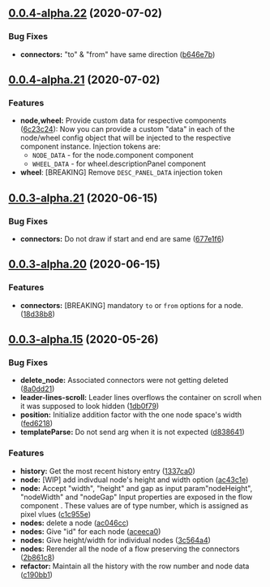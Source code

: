 ## [0.0.4-alpha.22](https://github.com/stagefright5/ng-flow/compare/0.0.4-alpha.21...0.0.4-alpha.22) (2020-07-02)


### Bug Fixes

* **connectors:** "to" & "from" have same direction ([b646e7b](https://github.com/stagefright5/ng-flow/commit/b646e7bc192d475b831513ed405701b65ecf6665))



## [0.0.4-alpha.21](https://github.com/stagefright5/ng-flow/compare/0.0.3-alpha.21...0.0.4-alpha.21) (2020-07-02)


### Features

* **node,wheel:** Provide custom data for respective components ([6c23c24](https://github.com/stagefright5/ng-flow/commit/6c23c245bec63dd73d94f86b1b04fadfaf4282fa)): Now you can provide a custom "data" in each of the node/wheel config object that will be injected to the respective component instance. Injection tokens are:
  * `NODE_DATA` - for the node.component component
  * `WHEEL_DATA` - for wheel.descriptionPanel component
* **wheel**: [BREAKING] Remove `DESC_PANEL_DATA` injection token



## [0.0.3-alpha.21](https://github.com/stagefright5/ng-flow/compare/0.0.3-alpha.20...0.0.3-alpha.21) (2020-06-15)


### Bug Fixes

* **connectors:** Do not draw if start and end are same ([677e1f6](https://github.com/stagefright5/ng-flow/commit/677e1f684b58dff84e47762507ac537fb8fdfed8))



## [0.0.3-alpha.20](https://github.com/stagefright5/ng-flow/compare/0.0.3-alpha.15...0.0.3-alpha.20) (2020-06-15)


### Features

* **connectors:** [BREAKING] mandatory `to` or `from` options for a node. ([18d38b8](https://github.com/stagefright5/ng-flow/commit/18d38b81e3df9aa4afc1bdf9b74b0bb1f827c280))



## [0.0.3-alpha.15](https://github.com/stagefright5/ng-flow/compare/ac046cc45a2e6c7681df36e67d377cb91ffe09b5...0.0.3-alpha.15) (2020-05-26)


### Bug Fixes

* **delete_node:** Associated connectors were not getting deleted ([8a0dd21](https://github.com/stagefright5/ng-flow/commit/8a0dd214e20d8d16f0aac7664411a907e4960396))
* **leader-lines-scroll:** Leader lines overflows the container on scroll when it was supposed to look hidden ([1db0f79](https://github.com/stagefright5/ng-flow/commit/1db0f7953a659f81fc84097abcdf51077624c2fa))
* **position:** Initialize addition factor with the one node space's width ([fed6218](https://github.com/stagefright5/ng-flow/commit/fed6218234594bc52b24a2f04e6242e9ab3c3281))
* **templateParse:** Do not send arg when it is not expected ([d838641](https://github.com/stagefright5/ng-flow/commit/d83864121576b9784f880eb2dcfefef6f138b62e))


### Features

* **history:** Get the most recent history entry ([1337ca0](https://github.com/stagefright5/ng-flow/commit/1337ca0de29a0ef6fbc1714327e437e4fd1a3971))
* **node:** [WIP] add indivdual node's height and width option ([ac43c1e](https://github.com/stagefright5/ng-flow/commit/ac43c1e4c20a18b61d70ba1dff82db000ed451c3))
* **node:** Accept "width", "height" and gap as input param"nodeHeight", "nodeWidth" and "nodeGap" Input properties are exposed in the flow component . These values are of type number, which is assigned as pixel vlues ([c1c955e](https://github.com/stagefright5/ng-flow/commit/c1c955ecc15657d1fafcc9cd0c5cd167e5403144))
* **nodes:** delete a node ([ac046cc](https://github.com/stagefright5/ng-flow/commit/ac046cc45a2e6c7681df36e67d377cb91ffe09b5))
* **nodes:** Give "id" for each node ([aceeca0](https://github.com/stagefright5/ng-flow/commit/aceeca04212388ce1f59e42b4612f2af899d48ad))
* **nodes:** Give height/width for individual nodes ([3c564a4](https://github.com/stagefright5/ng-flow/commit/3c564a45f57cc95e212fe4c8956e9ccd930b9b2f))
* **nodes:** Rerender all the node of a flow preserving the connectors ([2b861c8](https://github.com/stagefright5/ng-flow/commit/2b861c818bf55eccfe4d1fd0d3089bb1e7c3e6ea))
* **refactor:** Maintain all the history with the row number and node data ([c190bb1](https://github.com/stagefright5/ng-flow/commit/c190bb195cc988c0fa6a8ab24fc4541f3a6a6a8b))



